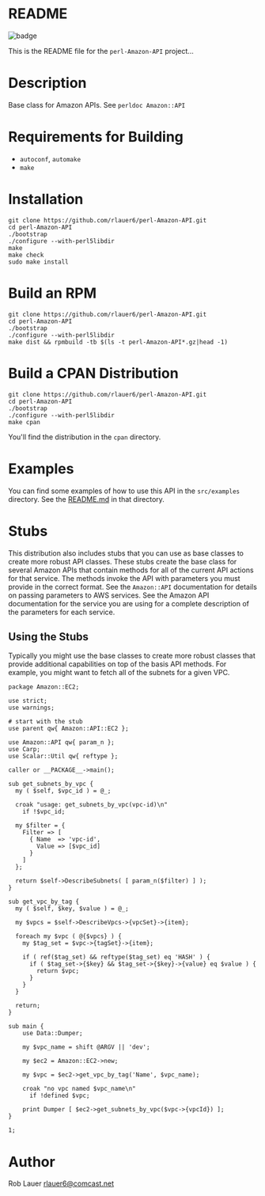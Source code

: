 # README

![badge](https://codebuild.us-east-1.amazonaws.com/badges?uuid=eyJlbmNyeXB0ZWREYXRhIjoiSU52WEFWelBPWXIyeE8wYnY3NXZ1WWRJV1hTQW02aEpUOTlnQVkyMzFqVVduKzFOUkRMM3NRZVJMdnpiR1YyamFUMTI3Nlk1cyt5NFBVV2tJVlJqa0FFPSIsIml2UGFyYW1ldGVyU3BlYyI6ImFPN3hMQ2lLVTZOT2RzbFkiLCJtYXRlcmlhbFNldFNlcmlhbCI6MX0%3D&branch=master)

This is the README file for the `perl-Amazon-API` project...

# Description

Base class for Amazon APIs.  See `perldoc Amazon::API`

# Requirements for Building

* `autoconf`, `automake`
* `make`

# Installation

```
git clone https://github.com/rlauer6/perl-Amazon-API.git
cd perl-Amazon-API
./bootstrap
./configure --with-perl5libdir
make
make check
sudo make install
```

# Build an RPM

```
git clone https://github.com/rlauer6/perl-Amazon-API.git
cd perl-Amazon-API
./bootstrap
./configure --with-perl5libdir
make dist && rpmbuild -tb $(ls -t perl-Amazon-API*.gz|head -1)
```

# Build a CPAN Distribution

```
git clone https://github.com/rlauer6/perl-Amazon-API.git
cd perl-Amazon-API
./bootstrap
./configure --with-perl5libdir
make cpan
```
You'll find the distribution in the `cpan` directory.

# Examples

You can find some examples of how to use this API in the
`src/examples` directory.  See the [README.md](src/examples/README.md)
in that directory.

# Stubs

This distribution also includes stubs that you can use as base
classes to create more robust API classes. These stubs create the base
class for several Amazon APIs that contain methods for all of the
current API actions for that service.  The methods invoke the API with
parameters you must provide in the correct format.  See the
`Amazon::API` documentation for details on passing parameters to AWS
services.  See the Amazon API documentation for the service you are
using for a complete description of the parameters for each service.

## Using the Stubs

Typically you might use the base classes to create more robust classes
that provide additional capabilities on top of the basis API
methods. For example, you might want to fetch all of the subnets for a
given VPC.

```
package Amazon::EC2;

use strict;
use warnings;

# start with the stub
use parent qw{ Amazon::API::EC2 };

use Amazon::API qw{ param_n };
use Carp;
use Scalar::Util qw{ reftype };

caller or __PACKAGE__->main();

sub get_subnets_by_vpc {
  my ( $self, $vpc_id ) = @_;

  croak "usage: get_subnets_by_vpc(vpc-id)\n"
    if !$vpc_id;

  my $filter = {
    Filter => [
      { Name  => 'vpc-id',
        Value => [$vpc_id]
      }
    ]
  };

  return $self->DescribeSubnets( [ param_n($filter) ] );
}

sub get_vpc_by_tag {
  my ( $self, $key, $value ) = @_;

  my $vpcs = $self->DescribeVpcs->{vpcSet}->{item};

  foreach my $vpc ( @{$vpcs} ) {
    my $tag_set = $vpc->{tagSet}->{item};

    if ( ref($tag_set) && reftype($tag_set) eq 'HASH' ) {
      if ( $tag_set->{$key} && $tag_set->{$key}->{value} eq $value ) {
        return $vpc;
      }
    }
  }

  return;
}

sub main {
    use Data::Dumper;

    my $vpc_name = shift @ARGV || 'dev';

    my $ec2 = Amazon::EC2->new;
    
    my $vpc = $ec2->get_vpc_by_tag('Name', $vpc_name);
    
    croak "no vpc named $vpc_name\n"
      if !defined $vpc;

    print Dumper [ $ec2->get_subnets_by_vpc($vpc->{vpcId}) ];
}

1;
```


# Author

Rob Lauer  <rlauer6@comcast.net>

